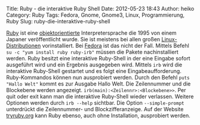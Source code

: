 Title: Ruby - die interaktive Ruby Shell
Date: 2012-05-23 18:43
Author: heiko
Category: Ruby
Tags: Fedora, Gnome, Gnome3, Linux, Programmierung, Ruby
Slug: ruby-die-interaktive-ruby-shell

[Ruby][] ist eine [objektorientierte][] Interpretersprache die 1995 von
einem Japaner veröffentlicht wurde. Sie ist meistens bei allen großen
[Linux-Distributionen][] vorinstalliert. Bei [Fedora][] ist das nicht
der Fall. Mittels Befehl `su -c "yum install ruby ruby-irb"` müssen die
Pakete nachinstalliert werden. Ruby besitzt eine interaktive Ruby-Shell
in der eine Eingabe sofort ausgeführt wird und ein Ergebnis ausgegeben
wird. Mittels `irb` wird die interaktive Ruby-Shell gestartet und es
folgt eine Eingabeaufforderung. Ruby-Kommandos können nun ausprobiert
werden. Durch den Befehl `puts "Hallo Welt"` kommt es zur Ausgabe Hallo
Welt. Die Zeilennummer und die Blockebene werden angezeigt.
`irb(main):<Zeilennr>:<Blockebene>>`. Per quit oder exit kann man die
interaktive Ruby-Shell wieder verlassen. Weitere Optionen werden durch
`irb --help` sichtbar. Die Option `--simple-prompt` unterdrückt die
Zeilennummer- und Blockzifferanzeige. Auf der Website [tryruby.org][]
kann Ruby ebenso, auch ohne Installation, ausprobiert werden.

  [Ruby]: https://de.wikipedia.org/wiki/Ruby_%28Programmiersprache%29
    "WP:Ruby"
  [objektorientierte]: https://de.wikipedia.org/wiki/Objektorientierte_Programmierung
    "WP:OOP"
  [Linux-Distributionen]: https://de.wikipedia.org/wiki/Linux-Distribution
    "WP:Linux-Distribution"
  [Fedora]: https://de.wikipedia.org/wiki/Fedora_%28Linux-Distribution%29
    "WP:Fedora"
  [tryruby.org]: http://www.tryruby.org "try ruby"
